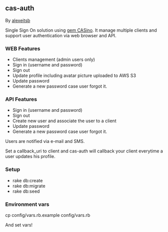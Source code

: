 ## cas-auth

By [alexeitsb](http://alexeitsb.github.io)

Single Sign On solution using [gem CASino](https://github.com/rbCAS/CASino). It manage multiple clients and support user authentication via web browser and API.

### WEB Features

* Clients management (admin users only)
* Sign in (username and password)
* Sign out
* Update profile including avatar picture uploaded to AWS S3
* Update password
* Generate a new password case user forgot it.

### API Features

* Sign in (username and password)
* Sign out
* Create new user and associate the user to a client
* Update password
* Generate a new password case user forgot it.

Users are notified via e-mail and SMS.

Set a callback_uri to client and cas-auth will callback your client everytime a user updates his profile.

### Setup

* rake db:create
* rake db:migrate
* rake db:seed

### Environment vars

cp config/vars.rb.example config/vars.rb

And set vars!
